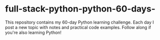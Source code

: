 # full-stack-python-python-60-days-
This repository contains my 60-day Python learning challenge. Each day I post a new topic with notes and practical code examples. Follow along if you're also learning Python!
